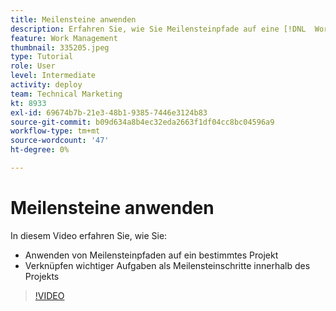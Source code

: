 ```yaml
---
title: Meilensteine anwenden
description: Erfahren Sie, wie Sie Meilensteinpfade auf eine [!DNL  Workfront] Projekt erstellen und wichtige Aufgaben als Meilensteinschritte innerhalb des Projekts verknüpfen.
feature: Work Management
thumbnail: 335205.jpeg
type: Tutorial
role: User
level: Intermediate
activity: deploy
team: Technical Marketing
kt: 8933
exl-id: 69674b7b-21e3-48b1-9385-7446e3124b83
source-git-commit: b09d634a8b4ec32eda2663f1df04cc8bc04596a9
workflow-type: tm+mt
source-wordcount: '47'
ht-degree: 0%

---
```


# Meilensteine anwenden

In diesem Video erfahren Sie, wie Sie:

* Anwenden von Meilensteinpfaden auf ein bestimmtes Projekt
* Verknüpfen wichtiger Aufgaben als Meilensteinschritte innerhalb des Projekts

>[!VIDEO](https://video.tv.adobe.com/v/335205/?quality=12)
